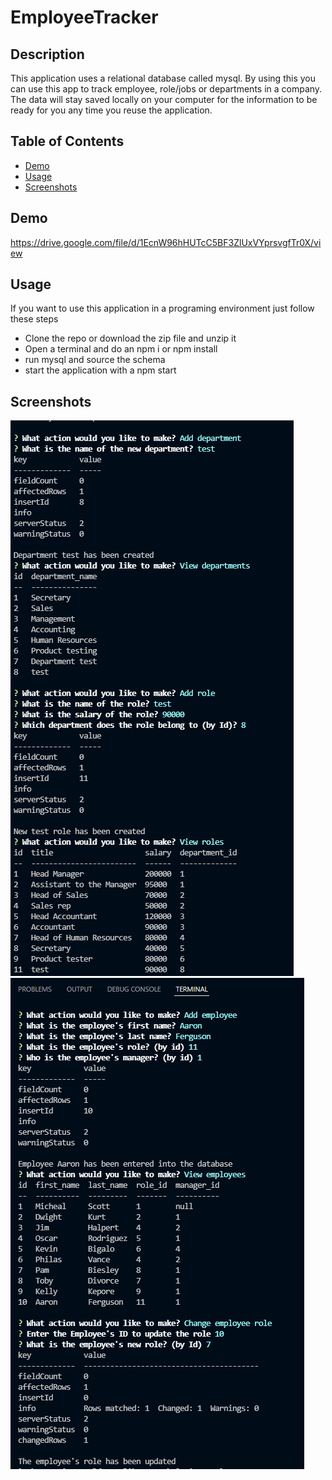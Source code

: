 # EmployeeTracker

## Description 
This application uses a relational database called mysql. By using this you can use this app to track employee, role/jobs or departments in a company. The data will stay saved locally on your computer for the information to be ready for you any time you reuse the application.

## Table of Contents

* [Demo](#demo)
* [Usage](#usage)
* [Screenshots](#screenshots)


## Demo

https://drive.google.com/file/d/1EcnW96hHUTcC5BF3ZlUxVYprsvgfTr0X/view

## Usage

If you want to use this application in a programing environment just follow these steps 
* Clone the repo or download the zip file and unzip it
* Open a terminal and do an npm i or npm install
* run mysql and source the schema
* start the application with a npm start

## Screenshots

![Screenshot](/screenshots/addRoleAndDept.PNG)
![Screenshot](/screenshots/createEmployee.PNG)